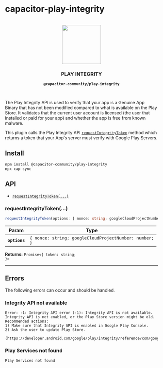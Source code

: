 # capacitor-play-integrity

<p align="center"><br><img src="https://user-images.githubusercontent.com/236501/85893648-1c92e880-b7a8-11ea-926d-95355b8175c7.png" width="128" height="128" /></p>
<h3 align="center">PLAY INTEGRITY</h3>
<p align="center"><strong><code>@capacitor-community/play-integrity</code></strong></p>
<br>

The Play Integrity API is used to verify that your app is a Genuine App Binary that has not been modified compared to what is available on the Play Store. It validates that the current user account is licensed (the user that installed or paid for your app) and whether the app is free from known malware.

This plugin calls the Play Integrity API [`requestIntegrityToken`](https://developer.android.com/google/play/integrity/classic) method which returns a token that your App's server must verify with Google Play Servers.

## Install

```bash
npm install @capacitor-community/play-integrity
npx cap sync
```

## API

<docgen-index>

* [`requestIntegrityToken(...)`](#requestintegritytoken)

</docgen-index>

<docgen-api>
<!--Update the source file JSDoc comments and rerun docgen to update the docs below-->

### requestIntegrityToken(...)

```typescript
requestIntegrityToken(options: { nonce: string; googleCloudProjectNumber: number; }) => Promise<{ token: string; }>
```

| Param         | Type                                                              |
| ------------- | ----------------------------------------------------------------- |
| **`options`** | <code>{ nonce: string; googleCloudProjectNumber: number; }</code> |

**Returns:** <code>Promise&lt;{ token: string; }&gt;</code>

--------------------

</docgen-api>

## Errors
The following errors can occur and should be handled.

### Integrity API not available
```
Error: -1: Integrity API error (-1): Integrity API is not available.
Integrity API is not enabled, or the Play Store version might be old.
Recommended actions:
1) Make sure that Integrity API is enabled in Google Play Console.
2) Ask the user to update Play Store.
 (https://developer.android.com/google/play/integrity/reference/com/google/android/play/core/integrity/model/IntegrityErrorCode.html#API_NOT_AVAILABLE).
```

### Play Services not found
```
Play Services not found
```
